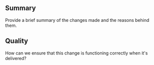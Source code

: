 ## Summary

Provide a brief summary of the changes made and the reasons behind them.

## Quality

How can we ensure that this change is functioning correctly when it's delivered?
